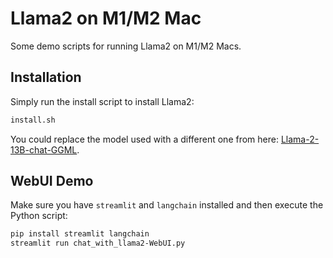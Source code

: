 # Llama2 on M1/M2 Mac

Some demo scripts for running Llama2 on M1/M2 Macs.

## Installation

Simply run the install script to install Llama2:

```sh
install.sh
```

You could replace the model used with a different one from here: [Llama-2-13B-chat-GGML](https://huggingface.co/TheBloke/Llama-2-13B-chat-GGML/tree/main).

## WebUI Demo

Make sure you have `streamlit` and `langchain` installed and then execute the Python script:

```sh
pip install streamlit langchain
streamlit run chat_with_llama2-WebUI.py
```

